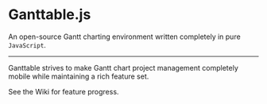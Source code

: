 Ganttable.js
=======

An open-source Gantt charting environment written completely in pure `JavaScript`.

***

Ganttable strives to make Gantt chart project management completely mobile while maintaining a rich feature set.

See the Wiki for feature progress.
